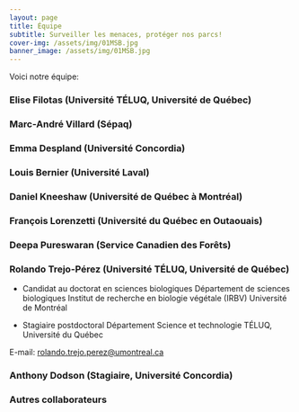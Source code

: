 ```yaml
---
layout: page
title: Équipe
subtitle: Surveiller les menaces, protéger nos parcs!
cover-img: /assets/img/01MSB.jpg
banner_image: /assets/img/01MSB.jpg
---
```


Voici notre équipe:

### Elise Filotas (Université TÉLUQ, Université de Québec)

### Marc-André Villard (Sépaq)

### Emma Despland (Université Concordia)

### Louis Bernier (Université Laval)

### Daniel Kneeshaw (Université de Québec à Montréal)

### François Lorenzetti (Université du Québec en Outaouais)

### Deepa Pureswaran (Service Canadien des Forêts)

### Rolando Trejo-Pérez (Université TÉLUQ, Université de Québec)

- Candidat au doctorat en sciences biologiques
Département de sciences biologiques
Institut de recherche en biologie végétale (IRBV)
Université de Montréal
 
- Stagiaire postdoctoral
Département Science et technologie
TÉLUQ, Université du Québec
 
E-mail: rolando.trejo.perez@umontreal.ca

### Anthony Dodson (Stagiaire, Université Concordia)

### Autres collaborateurs 

